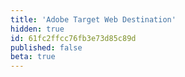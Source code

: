 ```yaml
---
title: 'Adobe Target Web Destination'
hidden: true
id: 61fc2ffcc76fb3e73d85c89d
published: false
beta: true
---
```

